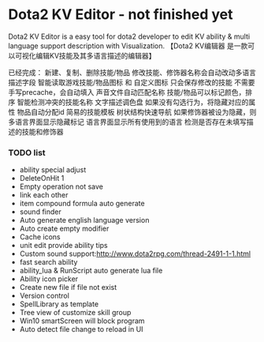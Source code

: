 # Dota2 KV Editor - not finished yet
Dota2 KV Editor is a easy tool for dota2 developer to edit KV ability & multi language support description with Visualization.
【Dota2 KV编辑器 是一款可以可视化编辑KV技能及其多语言描述的编辑器】

已经完成：
新建、复制、删除技能/物品
修改技能、修饰器名称会自动改动多语言描述字段
智能读取游戏技能/物品图标 和 自定义图标
只会保存修改的技能
不需要手写precache，会自动填入
声音文件自动匹配名称
技能/物品可以标记颜色，排序
智能检测冲突的技能名称
文字描述调色盘
如果没有勾选行为，将隐藏对应的属性
物品自动分配id
简易的技能模板
树状结构快速导航
如果修饰器被设为隐藏，则多语言界面显示隐藏标记
语言界面显示所有使用到的语言
检测是否存在未填写描述的技能和修饰器

### TODO list
* ability special adjust
* DeleteOnHit 1
* Empty operation not save
* link each other
* item compound formula auto generate
* sound finder
* Auto generate english language version
* Auto create empty modifier
* Cache icons
* unit edit provide ability tips
* Custom sound support:http://www.dota2rpg.com/thread-2491-1-1.html
* fast search ability
* ability_lua & RunScript auto generate lua file
* Ability icon picker
* Create new file if file not exist
* Version control
* SpellLibrary as template
* Tree view of customize skill group
* Win10 smartScreen will block program
* Auto detect file change to reload in UI
